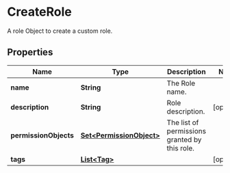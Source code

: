 

# CreateRole

A role Object to create a custom role.

## Properties

Name | Type | Description | Notes
------------ | ------------- | ------------- | -------------
**name** | **String** | The Role name. | 
**description** | **String** | Role description. |  [optional]
**permissionObjects** | [**Set&lt;PermissionObject&gt;**](PermissionObject.md) | The list of permissions granted by this role. | 
**tags** | [**List&lt;Tag&gt;**](Tag.md) |  |  [optional]



